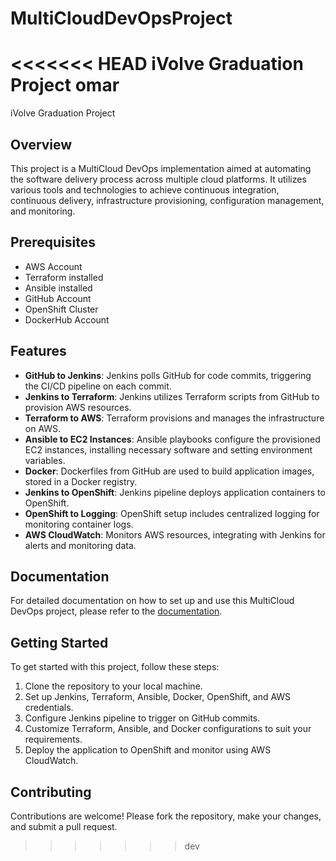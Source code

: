 # MultiCloudDevOpsProject
<<<<<<< HEAD
iVolve Graduation Project
omar
=======
iVolve Graduation Project  

## Overview

This project is a MultiCloud DevOps implementation aimed at automating the software delivery process across multiple cloud platforms. It utilizes various tools and technologies to achieve continuous integration, continuous delivery, infrastructure provisioning, configuration management, and monitoring.  


## Prerequisites

- AWS Account
- Terraform installed
- Ansible installed
- GitHub Account
- OpenShift Cluster
- DockerHub Account


## Features

- **GitHub to Jenkins**: Jenkins polls GitHub for code commits, triggering the CI/CD pipeline on each commit.
- **Jenkins to Terraform**: Jenkins utilizes Terraform scripts from GitHub to provision AWS resources.
- **Terraform to AWS**: Terraform provisions and manages the infrastructure on AWS.
- **Ansible to EC2 Instances**: Ansible playbooks configure the provisioned EC2 instances, installing necessary software and setting environment variables.
- **Docker**: Dockerfiles from GitHub are used to build application images, stored in a Docker registry.
- **Jenkins to OpenShift**: Jenkins pipeline deploys application containers to OpenShift.
- **OpenShift to Logging**: OpenShift setup includes centralized logging for monitoring container logs.
- **AWS CloudWatch**: Monitors AWS resources, integrating with Jenkins for alerts and monitoring data.

## Documentation

For detailed documentation on how to set up and use this MultiCloud DevOps project, please refer to the [documentation](https://github.com/OmarElshrief/MultiCloudDevOpsProject/blob/dev/Documentation.pdf).

## Getting Started

To get started with this project, follow these steps:

1. Clone the repository to your local machine.
2. Set up Jenkins, Terraform, Ansible, Docker, OpenShift, and AWS credentials.
3. Configure Jenkins pipeline to trigger on GitHub commits.
4. Customize Terraform, Ansible, and Docker configurations to suit your requirements.
5. Deploy the application to OpenShift and monitor using AWS CloudWatch.

## Contributing

Contributions are welcome! Please fork the repository, make your changes, and submit a pull request.

>>>>>>> dev
